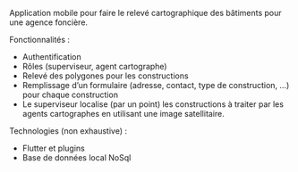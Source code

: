 Application mobile pour faire le relevé cartographique des bâtiments pour une agence foncière.

Fonctionnalités :
- Authentification
- Rôles (superviseur, agent cartographe)
- Relevé des polygones pour les constructions
- Remplissage d’un formulaire (adresse, contact, type de construction, …) pour chaque construction
- Le superviseur localise (par un point) les constructions à traiter par les agents cartographes en utilisant une image satellitaire.

Technologies (non exhaustive) :
- Flutter et plugins
- Base de données local NoSql
